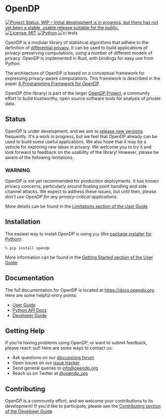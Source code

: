 # OpenDP
[![Project Status: WIP – Initial development is in progress, but there has not yet been a stable, usable release suitable for the public.](https://www.repostatus.org/badges/latest/wip.svg)](https://www.repostatus.org/#wip)
[![License: MIT](https://img.shields.io/badge/License-MIT-yellow.svg)](https://opensource.org/licenses/MIT)
[![Python](https://img.shields.io/badge/python-3.6%20%7C%203.7%20%7C3.8%20%7C%203.9-blue)](https://www.python.org/)
![ci tests](https://github.com/opendp/opendp/actions/workflows/smoke-test.yml/badge.svg)

OpenDP is a modular library of statistical algorithms that adhere to the definition of [differential privacy](https://en.wikipedia.org/wiki/Differential_privacy). It can be used to build applications of privacy-preserving computations, using a number of different models of privacy. OpenDP is implemented in Rust, with bindings for easy use from Python.

The architecture of OpenDP is based on a conceptual framework for expressing privacy-aware computations. This framework is described in the paper
[A Programming Framework for OpenDP](https://projects.iq.harvard.edu/files/opendp/files/opendp_programming_framework_11may2020_1_01.pdf).

OpenDP (the library) is part of the larger [OpenDP Project](https://opendp.org), a community effort to build trustworthy, open source software tools for analysis of private data.

## Status

OpenDP is under development, and we aim to [release new versions](https://github.com/opendp/opendp/releases) frequently. It's a work in progress, but we feel that OpenDP already can be used to build some useful applications. We also hope that it may be a vehicle for exploring new ideas in privacy. We welcome you to try it and look forward to feedback on the usability of the library! However, please be aware of the following limitations.

### WARNING

OpenDP is not yet recommended for production deployments. It has known privacy concerns, particularly around floating point handling and side channel attacks. We expect to address these issues, but until then, *please don't use OpenDP for any privacy-critical applications*.

More details can be found in the [Limitations section of the User Guide](https://docs.opendp.org/en/stable/user/limitations.html)

## Installation

The easiest way to install OpenDP is using `pip` (the [package installer for Python](https://pypi.org/project/pip/)):

    % pip install opendp

More information can be found in the [Getting Started section of the User Guide](https://docs.opendp.org/en/stable/user/getting-started.html)

## Documentation

The full documentation for OpenDP is located at https://docs.opendp.org. Here are some helpful entry points:

* [User Guide](https://docs.opendp.org/en/stable/user/index.html)
* [Python API Docs](https://docs.opendp.org/en/stable/api/python/index.html)
* [Developer Guide](https://docs.opendp.org/en/stable/developer/index.html)

## Getting Help

If you're having problems using OpenDP, or want to submit feedback, please reach out! Here are some ways to contact us:

* Ask questions on our [discussions forum](https://github.com/opendp/opendp/discussions)
* Open issues on our [issue tracker](https://github.com/opendp/opendp/issues)
* Send general queries to [info@opendp.org](mailto:info@opendp.org)
* Reach us on Twitter at [@opendp_org](https://twitter.com/opendp_org)

## Contributing

OpenDP is a community effort, and we welcome your contributions to its development! If you'd like to participate, please see the [Contributing section of the Developer Guide](https://docs.opendp.org/en/stable/developer/intro.html)

